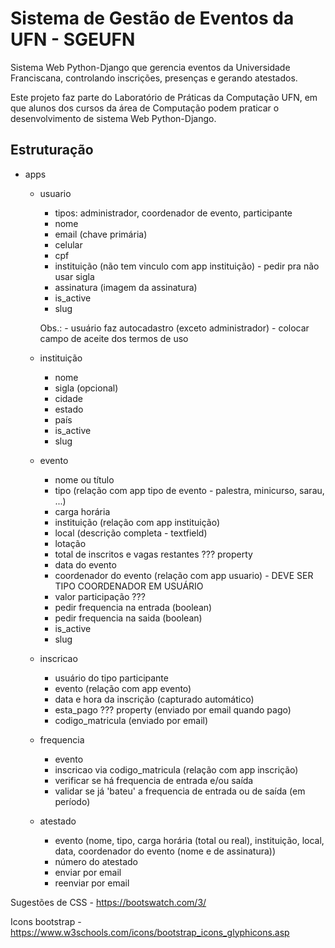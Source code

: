 # Sistema de Gestão de Eventos da UFN - SGEUFN
Sistema Web Python-Django que gerencia eventos da Universidade Franciscana, controlando inscrições, presenças e gerando atestados.

Este projeto faz parte do Laboratório de Práticas da Computação UFN, em que alunos dos cursos da área de Computação podem praticar o desenvolvimento de sistema Web Python-Django.

## Estruturação

- apps
    - usuario
        - tipos: administrador, coordenador de evento, participante
        - nome
        - email (chave primária)
        - celular
        - cpf
        - instituição (não tem vinculo com app instituição) - pedir pra não usar sigla
        - assinatura (imagem da assinatura)
        - is_active
        - slug

        Obs.:
            - usuário faz autocadastro (exceto administrador)
                - colocar campo de aceite dos termos de uso
    
    - instituição
        - nome
        - sigla (opcional)
        - cidade
        - estado
        - país
        - is_active
        - slug

    - evento 
        - nome ou título
        - tipo (relação com app tipo de evento - palestra, minicurso, sarau, ...)
        - carga horária
        - instituição (relação com app instituição)
        - local (descrição completa - textfield)
        - lotação
        - total de inscritos e vagas restantes ??? property
        - data do evento
        - coordenador do evento (relação com app usuario) - DEVE SER TIPO COORDENADOR EM USUÁRIO
        - valor participação ???
        - pedir frequencia na entrada (boolean)
        - pedir frequencia na saida (boolean)
        - is_active
        - slug
        
    - inscricao
        - usuário do tipo participante
        - evento (relação com app evento)
        - data e hora da inscrição (capturado automático)
        - esta_pago ??? property (enviado por email quando pago)
        - codigo_matricula (enviado por email)

    - frequencia
        - evento
        - inscricao via codigo_matricula (relação com app inscrição)
        - verificar se há frequencia de entrada e/ou saída
        - validar se já 'bateu' a frequencia de entrada ou de saída (em período)

    - atestado
        - evento (nome, tipo, carga horária (total ou real), instituição, local, data, coordenador do evento (nome e de assinatura))
        - número do atestado
        - enviar por email
        - reenviar por email
        

Sugestões de CSS
    - https://bootswatch.com/3/

Icons bootstrap - https://www.w3schools.com/icons/bootstrap_icons_glyphicons.asp

